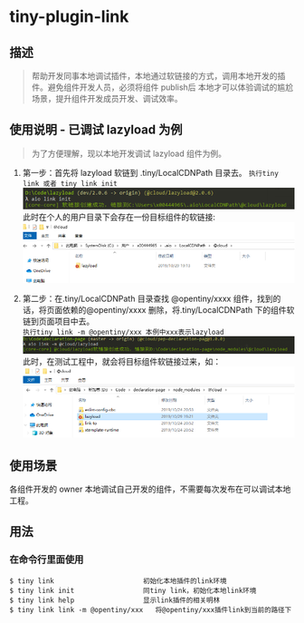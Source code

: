 # tiny-plugin-link

## 描述

> 帮助开发同事本地调试插件，本地通过软链接的方式，调用本地开发的插件。避免组件开发人员，必须将组件 publish后 本地才可以体验调试的尴尬场景，提升组件开发成员开发、调试效率。

## 使用说明 - 已调试 lazyload 为例

> 为了方便理解，现以本地开发调试 lazyload 组件为例。

1. 第一步：首先将 lazyload 软链到 .tiny/LocalCDNPath 目录去。
   `执行tiny link 或者 tiny link init`
   ![init](https://github.com/opentiny/tiny-cli/blob/dev/packages/plugins/link/doc/init.png)  
   此时在个人的用户目录下会存在一份目标组件的软链接:  
   ![initlink](https://github.com/opentiny/tiny-cli/blob/dev/packages/plugins/link/doc/initlink.png)

2. 第二步：在.tiny/LocalCDNPath 目录查找 @opentiny/xxxx 组件，找到的话，将页面依赖的@opentiny/xxxx 删除，将.tiny/LocalCDNPath 下的组件软链到页面项目中去。  
   `执行tiny link -m @opentiny/xxx 本例中xxx表示lazyload`  
   ![insert](https://github.com/opentiny/tiny-cli/blob/dev/packages/plugins/link/doc/insert.png)  
   此时，在测试工程中，就会将目标组件软链接过来，如：  
   ![insertlink](https://github.com/opentiny/tiny-cli/blob/dev/packages/plugins/link/doc/insertlink.png)

## 使用场景

各组件开发的 owner 本地调试自己开发的组件，不需要每次发布在可以调试本地工程。

## 用法

### 在命令行里面使用

```
$ tiny link                      初始化本地插件的link环境
$ tiny link init                 同tiny link，初始化本地link环境
$ tiny link help                 显示link插件的相关明林
$ tiny link link -m @opentiny/xxx   将@opentiny/xxx插件link到当前的路径下
```
